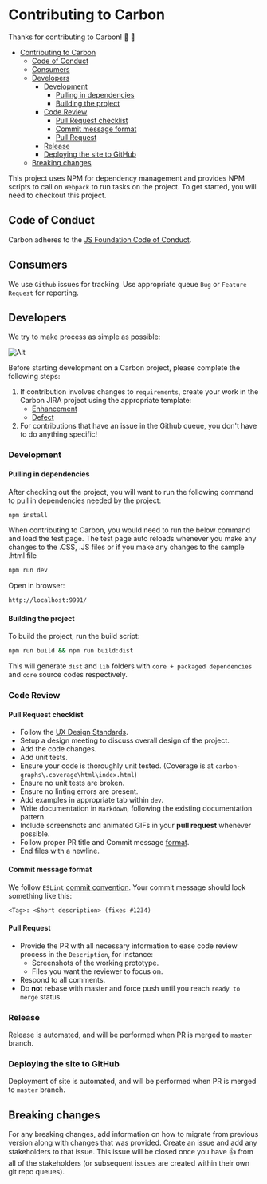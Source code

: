 # Contributing to Carbon

Thanks for contributing to Carbon! :1st_place_medal: :1st_place_medal:

-   [Contributing to Carbon](#contributing-to-carbon)
    -   [Code of Conduct](#code-of-conduct)
    -   [Consumers](#consumers)
    -   [Developers](#developers)
        -   [Development](#development)
            -   [Pulling in dependencies](#pulling-in-dependencies)
            -   [Building the project](#building-the-project)
        -   [Code Review](#code-review)
            -   [Pull Request checklist](#pull-request-checklist)
            -   [Commit message format](#commit-message-format)
            -   [Pull Request](#pull-request)
        -   [Release](#release)
        -   [Deploying the site to GitHub](#deploying-the-site-to-github)
    -   [Breaking changes](#breaking-changes)

This project uses NPM for dependency management and provides NPM scripts to call on `Webpack` to run tasks on the project.
To get started, you will need to checkout this project.

## Code of Conduct

Carbon adheres to the [JS Foundation Code of Conduct](https://js.foundation/community/code-of-conduct).

## Consumers

We use `Github` issues for tracking. Use appropriate queue `Bug` or `Feature Request` for reporting.

## Developers

We try to make process as simple as possible:

![Alt](../assets/contribution-model.png "Model")

Before starting development on a Carbon project, please complete the following steps:

1. If contribution involves changes to `requirements`, create your work in the Carbon JIRA project using the appropriate template:
    - <a href="https://jira3.cerner.com/browse/CARBON-1/">Enhancement</a>
    - <a href="https://jira3.cerner.com/browse/CARBON-2/">Defect</a>
2. For contributions that have an issue in the Github queue, you don't have to do anything specific!

### Development

#### Pulling in dependencies

After checking out the project, you will want to run the following command to pull in dependencies needed by the project:

```sh
npm install
```

When contributing to Carbon, you would need to run the below command and load the test page. The test page auto reloads whenever you make any changes to the .CSS, .JS files or if you make any changes to the sample .html file

```sh
npm run dev
```

Open in browser:

```sh
http://localhost:9991/
```

#### Building the project

To build the project, run the build script:

```sh
npm run build && npm run build:dist
```

This will generate `dist` and `lib` folders with `core + packaged dependencies` and `core` source codes respectively.

### Code Review

#### Pull Request checklist

-   Follow the [UX Design Standards](https://wiki.ucern.com/display/UserExperience/Standard+Graphs).
-   Setup a design meeting to discuss overall design of the project.
-   Add the code changes.
-   Add unit tests.
-   Ensure your code is thoroughly unit tested. (Coverage is at `carbon-graphs\.coverage\html\index.html`)
-   Ensure no unit tests are broken.
-   Ensure no linting errors are present.
-   Add examples in appropriate tab within `dev`.
-   Write documentation in `Markdown`, following the existing documentation pattern.
-   Include screenshots and animated GIFs in your **pull request** whenever possible.
-   Follow proper PR title and Commit message [format](#commit-message-format).
-   End files with a newline.

#### Commit message format

We follow `ESLint` [commit convention](https://eslint.org/docs/1.0.0/developer-guide/contributing#step-2-make-your-changes).
Your commit message should look something like this:

```text
<Tag>: <Short description> (fixes #1234)
```

#### Pull Request

-   Provide the PR with all necessary information to ease code review process in the `Description`, for instance:
    -   Screenshots of the working prototype.
    -   Files you want the reviewer to focus on.
-   Respond to all comments.
-   Do **not** rebase with master and force push until you reach `ready to merge` status.

### Release

Release is automated, and will be performed when PR is merged to `master` branch.

### Deploying the site to GitHub

Deployment of site is automated, and will be performed when PR is merged to `master` branch.

## Breaking changes

For any breaking changes, add information on how to migrate from previous version along with changes that was provided.
Create an issue and add any stakeholders to that issue.
This issue will be closed once you have :+1: from all of the stakeholders (or subsequent issues are created within their own git repo queues).

